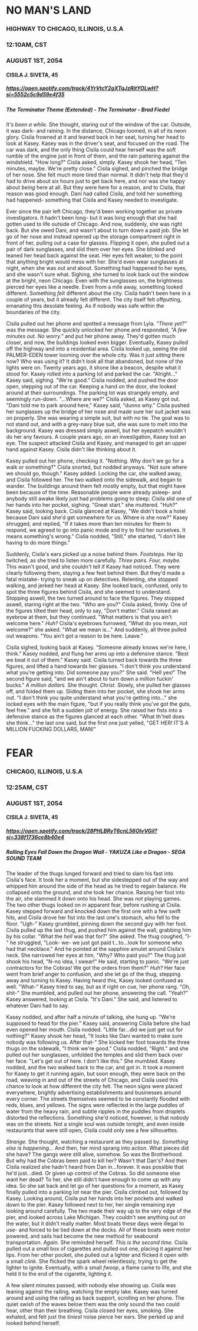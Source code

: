 # NO MAN'S LAND
### HIGHWAY TO CHICAGO, ILLINOIS, U.S.A
### 12:10AM, CST
### AUGUST 1ST, 2054
#### CISILA J. SIVETA, 45
##### https://open.spotify.com/track/4YrVtcY2gXTqJzRitYOLwH?si=5552c5c9d59e4f35
##### The Terminator Theme (Extended) - The Terminator - Brad Fiedel

*It's been a while.* She thought, staring out of the window of the car. Outside, it was dark- and raining. In the distance, Chicago loomed, in all of its neon glory. Cisila frowned at it and leaned back in her seat, turning her head to look at Kasey. Kasey was in the driver's seat, and focused on the road. The car was dark, and the only thing Cisila could hear herself was the soft rumble of the engine just in front of them, and the rain pattering against the windshield. "How long?" Cisila asked, simply. Kasey shook her head, "Ten minutes, maybe. We're pretty close." Cisila sighed, and pinched the bridge of her nose. She felt much more tired than normal. It didn't help that they'd had to drive about six hours just to get back here, and nor was she happy about *being* here at all. But they were here for a reason, and to Cisila, that reason was good enough. Dani had called Cisila, and told her something had happened- something that Cisila and Kasey needed to investigate.

Ever since the pair left Chicago, they'd been working together as private investigators. It hadn't been long- but it was long enough that she had gotten used to life outside of Chicago. And now, suddenly, she was right back. But she owed Dani, and wasn't about to turn down a paid job. She let go of her nose and instead opened up the storage compartment right in front of her, pulling out a case for glasses. Flipping it open, she pulled out a pair of dark sunglasses, and slid them over her eyes. She blinked and leaned her head back against the seat. Her eyes felt weaker, to the point that anything bright would mess with her. She'd even wear sunglasses at night, when she was out and about. Something had happened to her eyes, and she wasn't sure what. Sighing, she turned to look back out the window at the bright, neon Chicago. Even with the sunglasses on, the brightness pierced her eyes like a needle. Even from a mile away, something looked different. Something *felt* different about the city. Cisila hadn't been here in a couple of years, but it already felt different. The city itself felt offputting, emanating this desolate feeling. As if nobody was safe within the boundaries of the city. 

Cisila pulled out her phone and spotted a message from Lyla. *"There yet?"* was the message. She quickly unlocked her phone and responded, *"A few minutes out. No worry."* and put her phone away. They'd gotten much closer, and now, the buildings looked even bigger. Eventually, Kasey pulled off the highway and into a residential area. Cisila looked up, seeing the old PALMER-EDEN tower looming over the whole city. Was it just *sitting* there now? Who was using it? It didn't look all that abandoned, but none of the lights were on. Twenty years ago, it shone like a beacon, despite what it stood for. Kasey rolled into a parking lot and parked the car. "Alright..." Kasey said, sighing. "We're good." Cisila nodded, and pushed the door open, stepping out of the car. Keeping a hand on the door, she looked around at their surroundings. The parking lot was strangely empty, and seemingly run-down. "...Where are we?" Cisila asked, as Kasey got out. "Dani told me to park around here," Kasey said, "dunno why." Cisila pushed her sunglasses up the bridge of her nose and made sure her suit jacket was on properly. She was wearing a simple suit, but with no tie. The goal was to not stand out, and with a grey-navy blue suit, she was sure to melt into the background. Kasey was dressed simply aswell, but her eyepatch wouldn't do her any favours. A couple years ago, on an investigation, Kasey lost an eye. The suspect attacked Cisila and Kasey, and managed to get an upper hand against Kasey. Cisila didn't like thinking about it. 

Kasey pulled out her phone, checking it. "Nothing. Why don't we go for a walk or something?" Cisila snorted, but nodded anyways. "Not sure where we should go, though." Kasey added. Locking the car, she walked away, and Cisila followed her. The two walked onto the sidewalk, and began to wander. The buildings around them felt mostly empty, but that might have been because of the time. Reasonable people were already asleep- and anybody still awake likely just had problems going to sleep. Cisila slid one of her hands into her pocket, sighing. "Great start." she muttered. "Huh?" Kasey said, looking back. Cisila glanced at Kasey, "We didn't book a hotel because Dani said she'd get somewhere for us. Where is she now?" Kasey shrugged, and replied, "If it takes more than ten minutes for them to respond, we agreed to go into panic mode and try to find her ourselves. It means something's wrong." Cislia nodded, "Still," she started, "I don't like having to do more things."

Suddenly, Cisila's ears picked up a noise behind them. *Footsteps.* Her lip twitched, as she tried to listen more carefully. *Three pairs. Four, maybe.* This wasn't good, and she couldn't tell if Kasey had noticed. They were clearly following them, staying a few feet behind them. But they'd made a fatal mistake- trying to sneak up on detectives. Relenting, she stopped walking, and jerked her head at Kasey. She looked back, confused, only to spot the three figures behind Cisila, and she seemed to understand. Stopping aswell, the two turned around to face the figures. They stopped aswell, staring right at the two. "Who are you?" Cisila asked, firmly. One of the figures tilted their head, only to say, "Don't matter." Cisila raised an eyebrow at them, but they continued. "What matters is that you ain't welcome here." *Huh?* Cisila's eyebrows furrowed, "What do you mean, not welcome?" she asked. "What we mean is..." And suddenly, all three pulled out weapons. "You ain't got a reason to be here. Leave."

Cisila sighed, looking back at Kasey. "Someone already knows we're here, I think." Kasey nodded, and flung her arms up into a defensive stance. "Best we beat it out of them." Kasey said. Cisila turned back towards the three figures, and lifted a hand towards her glasses. "I don't think you understand what you're getting into. Did someone pay you?" She said. "Hell yes!" The second figure said, "and we ain't about to turn down a million fuckin' bucks." *A million dollars.* She thought. *Christ.* Slowly, she pulled her glasses off, and folded them up. Sliding them into her pocket, she shook her arms out. "I don't think you quite understand what you're getting into..." she locked eyes with the main figure, "but if you really think you've got the guts, feel free." and she felt a sudden jolt of energy. She raised her fists into a defensive stance as the figures glanced at each other. "What th'hell does she think..." the last one said, but the first one just yelled, "GET HER! IT'S A MILLION FUCKING DOLLARS, MAN!" 




# FEAR
### CHICAGO, ILLINOIS, U.S.A
### 12:25AM, CST
### AUGUST 1ST, 2054
#### CISILA J. SIVETA, 45
##### https://open.spotify.com/track/28PHLBRyT6cnL56OIvVGiI?si=338f1736ce8b40e4
##### Rolling Eyes Fall Down the Dragon Wall - YAKUZA Like a Dragon - SEGA SOUND TEAM

The leader of the thugs lunged forward and tried to slam his fast into Cisila's face. It took her a moment, but she sidestepped out of the way and whipped him around the side of the head as he tried to regain balance. He collapsed onto the ground, and she took her chance. Raising her foot into the air, she slammed it down onto his head. She was *not* playing games. The two other thugs looked on in apparent fear, before rushing at Cisila. Kasey stepped forward and knocked down the first one with a few swift hits, and Cisila drove her fist into the last one's stomach, who fell to the floor. "Ugh-" Kasey grumbled, pinning down the second guy with her foot. Cisila pulled up the last thug, and pushed him against the wall, grabbing him by his collar. "What the *hell* was that for?" She asked. The thug coughed, "I-" he struggled, "Look- we- we just got paid t...to...look for someone who had that necklace." And he pointed at the sapphire amulet around Cisila's neck. She narrowed her eyes at him, "Why? Who paid you?" The thug just shook his head, "N-no idea, I swear!" He said, starting to panic. "We're just contractors for the Cobras! We got the orders from them?" *Huh?* Her face went from brief anger to confusion, and she let go of the thug, stepping away and turning to Kasey. Having heard this, Kasey looked confused as well. "What-" Kasey tried to say, but as if right on cue, her phone rang. "Oh, shit-" She mumbled, and pulled out her phone, answering the call. "Yeah?" Kasey answered, looking at Cisila. "It's Dani." She said, and listened to whatever Dani had to say.

Kasey nodded, and after half a minute of talking, she hung up. "We're supposed to head for the pier." Kasey said, answering Cisila before she had even opened her mouth. Cisila nodded. "Little far...did we just get out for nothing?" Kasey shook her head, "It looks like Dani wanted to make sure nobody was following us. After that-" She kicked her foot towards the three thugs on the sidewalk, "I think we're good." Cisila nodded, "Right." and she pulled out her sunglasses, unfolded the temples and slid them back over her face. "Let's get out of here. I don't like this." She mumbled. Kasey nodded, and the two walked back to the car, and got in. It took a moment for Kasey to get it running again, but soon enough, they were back on the road, weaving in and out of the streets of Chicago, and Cisila used this chance to look at how different the city felt. The neon signs were placed everywhere, brightly advertising establishments and businesses around every corner. The streets themselves seemed to be constantly flooded with reds, blues, and yellows. The signs were reflected in the large puddles of water from the heavy rain, and subtle ripples in the puddles from droplets distorted the reflections. Something she'd noticed, however, is that *nobody* was on the streets. Not a single soul was outside tonight, and even inside restaurants that were still open, Cisila could only see a few silhouettes.

*Strange.* She thought, watching a restaurant as they passed by. *Something else is happening...*  And then, her mind sprang into action. What pieces did she have? The gangs were still alive, somehow. So was the Brotherhood. But why had the Cobras been paid to kill her? Wasn't that Dan's? And then Cisila realized she hadn't heard from Dan in...forever. It was possible that he'd just...died. Or given up control of the Cobras. So did someone else want her dead? To her, she still didn't have enough to come up with any idea. So she sat back and let go of her questions for a moment, as Kasey finally pulled into a parking lot near the pier. Cisila climbed out, followed by Kasey. Looking around, Cisila put her hands into her pockets and walked down to the pier. Kasey followed next to her, her single remaining eye looking around carefully. The two made their way up to the very edge of the pier, and looked across Lake Michigan. They couldn't see anything out on the water, but it didn't really matter. Most boats these days were illegal to use- and forced to be tied down at the docks. All of these boats were motor powered, and sails had become the new method for seabound transportation. *Again.* She reminded herself. *This is the second time.* Cisila pulled out a small box of cigarettes and pulled out one, placing it against her lips. From her other pocket, she pulled out a lighter and flicked it open with a small *clink.* She flicked the spark wheel relentlessly, trying to get the lighter to ignite. Eventually, with a small *fwoop*, a flame came to life, and she held it to the end of the cigarette, lighting it. 

A few silent minutes passed, with nobody else showing up. Cisila was leaning against the railing, watching the empty lake. Kasey was turned around and using the railing as back support, scrolling on her phone. The quiet *swish* of the waves below them was the only sound the two could hear, other than their breathing. Cisila closed her eyes, smoking. She exhaled, and felt just the *tiniest* noise pierce her ears. She perked up and looked behind herself.
